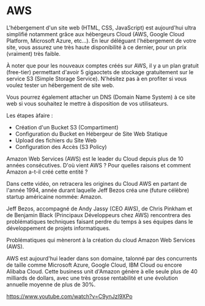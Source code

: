 # AWS
L'hébergement d'un site web (HTML, CSS, JavaScript) est aujourd'hui ultra simplifié notamment grâce aux hébergeurs Cloud (AWS, Google Cloud Platform, Microsoft Azure, etc...).
En leur déléguant l'hébergement de votre site, vous assurez une très haute disponibilité à ce dernier, pour un prix (vraiment) très faible.

À noter que pour les nouveaux comptes créés sur AWS, il y a un plan gratuit (free-tier) permettant d'avoir 5 gigaoctets de stockage gratuitement sur le service S3 (Simple Storage Service).
N'hésitez pas à en profiter si vous voulez tester un hébergement de site web.

Vous pourrez également attacher un DNS (Domain Name System) à ce site web si vous souhaitez le mettre à disposition de vos utilisateurs.

Les étapes àfaire : 

 - Création d'un Bucket S3 (Compartiment)
 - Configuration du Bucket en Hébergeur de Site Web Statique
 - Upload des fichiers du Site Web
 - Configuration des Accès (S3 Policy)
  
  
  Amazon Web Services (AWS) est le leader du Cloud depuis plus de 10 années consécutives.
D'où vient AWS ? Pour quelles raisons et comment Amazon a-t-il créé cette entité ?

Dans cette vidéo, on retracera les origines du Cloud AWS en partant de l'année 1994, année durant laquelle Jeff Bezos créa une (future célèbre) startup américaine nommée: Amazon.

Jeff Bezos, accompagné de Andy Jassy (CEO AWS), de Chris Pinkham et de Benjamin Black (Principaux Développeurs chez AWS) rencontrera des problématiques techniques faisant perdre du temps à ses équipes dans le développement de projets informatiques.

Problématiques qui mèneront à la création du cloud Amazon Web Services (AWS).

AWS est aujourd'hui leader dans son domaine, talonné par des concurrents de taille comme Microsoft Azure, Google Cloud, IBM Cloud ou encore Alibaba Cloud.
Cette business unit d'Amazon génère à elle seule plus de 40 milliards de dollars, avec une très grosse rentabilité et une évolution annuelle moyenne de plus de  30%.

https://www.youtube.com/watch?v=C9ynJzl9XPo
